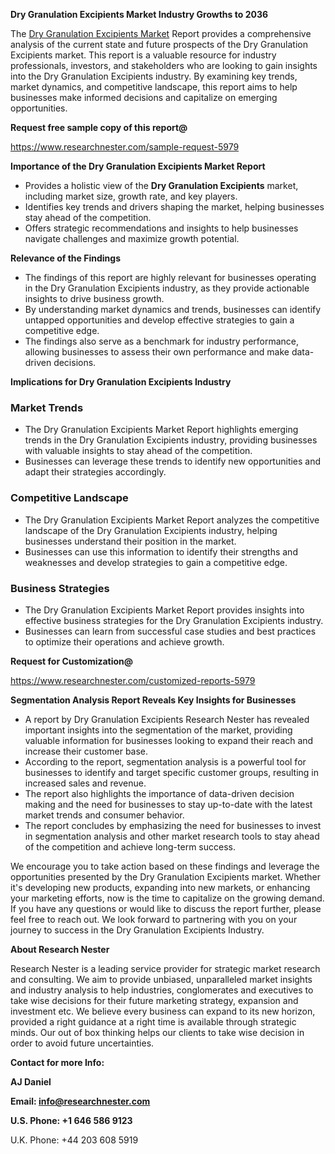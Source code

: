 ﻿<a name="_hlk168570615"></a><a name="_hlk168498031"></a>**Dry Granulation Excipients Market Industry Growths to 2036**

The [Dry Granulation Excipients Market](https://www.researchnester.com/reports/dry-granulation-excipients-market/5979) Report provides a comprehensive analysis of the current state and future prospects of the Dry Granulation Excipients market. This report is a valuable resource for industry professionals, investors, and stakeholders who are looking to gain insights into the Dry Granulation Excipients industry. By examining key trends, market dynamics, and competitive landscape, this report aims to help businesses make informed decisions and capitalize on emerging opportunities.

**Request free sample copy of this report@**

<https://www.researchnester.com/sample-request-5979> 

**Importance of the Dry Granulation Excipients Market Report**

- Provides a holistic view of the **Dry Granulation Excipients** market, including market size, growth rate, and key players.
- Identifies key trends and drivers shaping the market, helping businesses stay ahead of the competition.
- Offers strategic recommendations and insights to help businesses navigate challenges and maximize growth potential.

**Relevance of the Findings**

- The findings of this report are highly relevant for businesses operating in the Dry Granulation Excipients industry, as they provide actionable insights to drive business growth.
- By understanding market dynamics and trends, businesses can identify untapped opportunities and develop effective strategies to gain a competitive edge.
- The findings also serve as a benchmark for industry performance, allowing businesses to assess their own performance and make data-driven decisions.

**Implications for Dry Granulation Excipients Industry**
### **Market Trends**
- The Dry Granulation Excipients Market Report highlights emerging trends in the Dry Granulation Excipients industry, providing businesses with valuable insights to stay ahead of the competition.
- Businesses can leverage these trends to identify new opportunities and adapt their strategies accordingly.
### **Competitive Landscape**
- The Dry Granulation Excipients Market Report analyzes the competitive landscape of the Dry Granulation Excipients industry, helping businesses understand their position in the market.
- Businesses can use this information to identify their strengths and weaknesses and develop strategies to gain a competitive edge.
### **Business Strategies**
- The Dry Granulation Excipients Market Report provides insights into effective business strategies for the Dry Granulation Excipients industry.
- Businesses can learn from successful case studies and best practices to optimize their operations and achieve growth.

**Request for Customization@**

<https://www.researchnester.com/customized-reports-5979> 

**Segmentation Analysis Report Reveals Key Insights for Businesses**

- A report by Dry Granulation Excipients Research Nester has revealed important insights into the segmentation of the market, providing valuable information for businesses looking to expand their reach and increase their customer base.
- According to the report, segmentation analysis is a powerful tool for businesses to identify and target specific customer groups, resulting in increased sales and revenue.
- The report also highlights the importance of data-driven decision making and the need for businesses to stay up-to-date with the latest market trends and consumer behavior.
- The report concludes by emphasizing the need for businesses to invest in segmentation analysis and other market research tools to stay ahead of the competition and achieve long-term success.

We encourage you to take action based on these findings and leverage the opportunities presented by the Dry Granulation Excipients market. Whether it's developing new products, expanding into new markets, or enhancing your marketing efforts, now is the time to capitalize on the growing demand. If you have any questions or would like to discuss the report further, please feel free to reach out. We look forward to partnering with you on your journey to success in the Dry Granulation Excipients Industry.

**About Research Nester**

Research Nester is a leading service provider for strategic market research and consulting. We aim to provide unbiased, unparalleled market insights and industry analysis to help industries, conglomerates and executives to take wise decisions for their future marketing strategy, expansion and investment etc. We believe every business can expand to its new horizon, provided a right guidance at a right time is available through strategic minds. Our out of box thinking helps our clients to take wise decision in order to avoid future uncertainties.

**Contact for more Info:**

**AJ Daniel**

**Email: info@researchnester.com**

**U.S. Phone: +1 646 586 9123**

U.K. Phone: +44 203 608 5919



